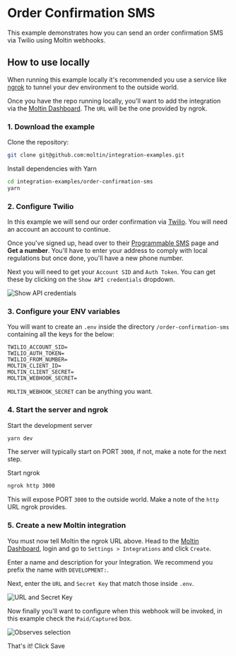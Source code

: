 # Order Confirmation SMS

This example demonstrates how you can send an order confirmation SMS via Twilio using Moltin webhooks.

## How to use locally

When running this example locally it's recommended you use a service like [ngrok](https://ngrok.com) to tunnel your dev environment to the outside world.

Once you have the repo running locally, you'll want to add the integration via the [Moltin Dashboard](https://dashboard.moltin.com/app/settings/integrations). The `URL` will be the one provided by ngrok.

### 1. Download the example

Clone the repository:

```bash
git clone git@github.com:moltin/integration-examples.git
```

Install dependencies with Yarn

```bash
cd integration-examples/order-confirmation-sms
yarn
```

### 2. Configure Twilio

In this example we will send our order confirmation via [Twilio](https://www.twilio.com). You will need an account an account to continue.

Once you've signed up, head over to their [Programmable SMS](https://www.twilio.com/console/sms/dashboard) page and **Get a number**. You'll have to enter your address to comply with local regulations but once done, you'll have a new phone number.

Next you will need to get your `Account SID` and `Auth Token`. You can get these by clicking on the `Show API credentials` dropdown.

![Show API credentials](https://user-images.githubusercontent.com/950181/52860550-a9934f80-3127-11e9-92dc-84554bda513a.png)

### 3. Configure your ENV variables

You will want to create an `.env` inside the directory `/order-confirmation-sms` containing all the keys for the below:

```shell
TWILIO_ACCOUNT_SID=
TWILIO_AUTH_TOKEN=
TWILIO_FROM_NUMBER=
MOLTIN_CLIENT_ID=
MOLTIN_CLIENT_SECRET=
MOLTIN_WEBHOOK_SECRET=
```

`MOLTIN_WEBHOOK_SECRET` can be anything you want.

### 4. Start the server and ngrok

Start the development server

```bash
yarn dev
```

The server will typically start on PORT `3000`, if not, make a note for the next step.

Start ngrok

```bash
ngrok http 3000
```

This will expose PORT `3000` to the outside world. Make a note of the `http` URL ngrok provides.

### 5. Create a new Moltin integration

You must now tell Moltin the ngrok URL above. Head to the [Moltin Dashboard](https://dashboard.moltin.com/app/settings/integrations), login and go to `Settings > Integrations` and click `Create`.

Enter a name and description for your Integration. We recommend you prefix the name with `DEVELOPMENT:`.

Next, enter the `URL` and `Secret Key` that match those inside `.env`.

![URL and Secret Key](https://user-images.githubusercontent.com/950181/52846929-ca957980-3102-11e9-9a20-23b8139767ee.png)

Now finally you'll want to configure when this webhook will be invoked, in this example check the `Paid/Captured` box.

![Observes selection](https://user-images.githubusercontent.com/950181/52847107-3a0b6900-3103-11e9-80c7-f5c4bc4b0b53.png)

That's it! Click Save
